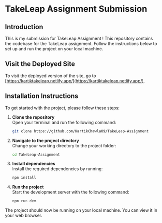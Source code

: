 # TakeLeap Assignment Submission

## Introduction

This is my submission for TakeLeap Assignment ! This repository contains the codebase for the TakeLeap assignment. Follow the instructions below to set up and run the project on your local machine.

## Visit the Deployed Site

To visit the deployed version of the site, go to [https://kartiktakeleap.netlify.app/](https://kartiktakeleap.netlify.app/).


## Installation Instructions

To get started with the project, please follow these steps:

1. **Clone the repository**  
   Open your terminal and run the following command:
   ```bash
   git clone https://github.com/KartikChawla09/TakeLeap-Assignment

2. **Navigate to the project directory**  
   Change your working directory to the project folder:
   ```bash
   cd TakeLeap-Assignment
   
3. **Install dependencies**  
   Install the required dependencies by running:
   ```bash
   npm install
   
4. **Run the project**  
   Start the development server with the following command:
   ```bash
   npm run dev
   
  The project should now be running on your local machine. You can view it in your web browser.


